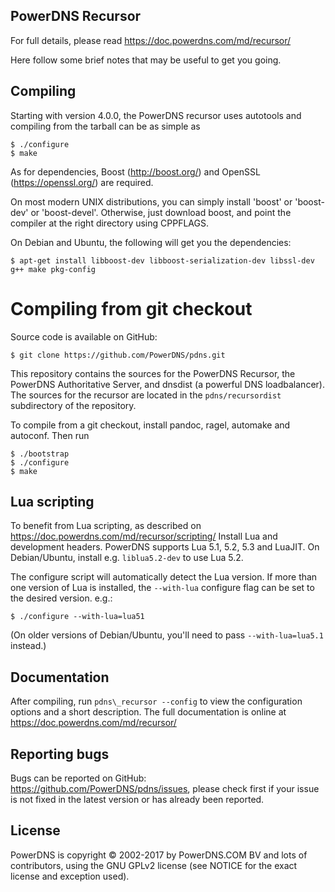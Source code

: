 PowerDNS Recursor
-----------------
For full details, please read https://doc.powerdns.com/md/recursor/

Here follow some brief notes that may be useful to get you going.

Compiling
---------
Starting with version 4.0.0, the PowerDNS recursor uses autotools and compiling
from the tarball can be as simple as

```
$ ./configure
$ make
```

As for dependencies, Boost (http://boost.org/) and OpenSSL (https://openssl.org/)
are required.

On most modern UNIX distributions, you can simply install 'boost' or
'boost-dev' or 'boost-devel'. Otherwise, just download boost, and point the
compiler at the right directory using CPPFLAGS.

On Debian and Ubuntu, the following will get you the dependencies:

```
$ apt-get install libboost-dev libboost-serialization-dev libssl-dev g++ make pkg-config
```

Compiling from git checkout
===========================
Source code is available on GitHub:

```
$ git clone https://github.com/PowerDNS/pdns.git
```

This repository contains the sources for the PowerDNS Recursor, the PowerDNS
Authoritative Server, and dnsdist (a powerful DNS loadbalancer). The sources for
the recursor are located in the `pdns/recursordist` subdirectory of the repository.

To compile from a git checkout, install pandoc, ragel, automake and autoconf.
Then run

```
$ ./bootstrap
$ ./configure
$ make
```

Lua scripting
-------------
To benefit from Lua scripting, as described on https://doc.powerdns.com/md/recursor/scripting/
Install Lua and development headers. PowerDNS supports Lua 5.1, 5.2, 5.3 and LuaJIT.
On Debian/Ubuntu, install e.g. `liblua5.2-dev` to use Lua 5.2.

The configure script will automatically detect the Lua version. If more than one
version of Lua is installed, the `--with-lua` configure flag can be set to the
desired version. e.g.:

```
$ ./configure --with-lua=lua51
```

(On older versions of Debian/Ubuntu, you'll need to pass `--with-lua=lua5.1` instead.)

Documentation
-------------
After compiling, run `pdns\_recursor --config` to view the configuration options
and a short description. The full documentation is online at
https://doc.powerdns.com/md/recursor/

Reporting bugs
--------------
Bugs can be reported on GitHub: https://github.com/PowerDNS/pdns/issues, please
check first if your issue is not fixed in the latest version or has already been
reported.

License
-------
PowerDNS is copyright © 2002-2017 by PowerDNS.COM BV and lots of
contributors, using the GNU GPLv2 license (see NOTICE for the
exact license and exception used).
